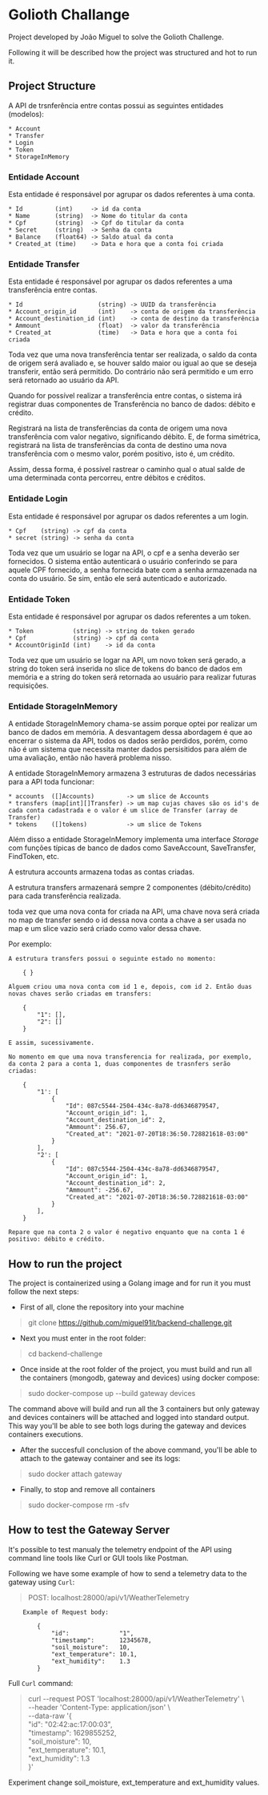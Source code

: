 # Golioth Challange

Project developed by João Miguel to solve the Golioth Challenge.

Following it will be described how the project was structured and hot to run it.

## Project Structure


A API de trsnferência entre contas possui as seguintes entidades (modelos):

    * Account
    * Transfer
    * Login
    * Token 
    * StorageInMemory

### Entidade Account

Esta entidade é responsável por agrupar os dados referentes à uma conta.

    * Id         (int)     -> id da conta
    * Name       (string)  -> Nome do titular da conta
    * Cpf        (string)  -> Cpf do titular da conta
    * Secret     (string)  -> Senha da conta
    * Balance    (float64) -> Saldo atual da conta
    * Created_at (time)    -> Data e hora que a conta foi criada


### Entidade Transfer

Esta entidade é responsável por agrupar os dados referentes a uma transferência entre contas.

    * Id                     (string) -> UUID da transferência
    * Account_origin_id      (int)    -> conta de origem da transferência
    * Account_destination_id (int)    -> conta de destino da transferência
    * Ammount                (float)  -> valor da transferência
    * Created_at             (time)   -> Data e hora que a conta foi criada

Toda vez que uma nova transferência tentar ser realizada, o saldo da conta de origem será avaliado e, se houver saldo maior ou igual ao que se deseja transferir, então será permitido. Do contrário não será permitido e um erro será retornado ao usuário da API.

Quando for possível realizar a transferência entre contas, o sistema irá registrar duas componentes de Transferência no banco de dados: débito e crédito.

Registrará na lista de transferências da conta de origem uma nova transferência com valor negativo, significando débito. E, de forma simétrica, registrará na lista de transferẽncias da conta de destino uma nova transferência com o mesmo valor, porém positivo, isto é, um crédito.

Assim, dessa forma, é possível rastrear o caminho qual o atual salde de uma determinada conta percorreu, entre débitos e créditos.

### Entidade Login

Esta entidade é responsável por agrupar os dados referentes a um login.

    * Cpf    (string) -> cpf da conta
    * secret (string) -> senha da conta

Toda vez que um usuário se logar na API, o cpf e a senha deverão ser fornecidos. O sistema então autenticará o usuário conferindo se para aquele CPF fornecido, a senha fornecida bate com a senha armazenada na conta do usuário. Se sim, então ele será autenticado e autorizado.


### Entidade Token

Esta entidade é responsável por agrupar os dados referentes a um token.

    * Token           (string) -> string do token gerado
    * Cpf             (string) -> cpf da conta
    * AccountOriginId (int)    -> id da conta

Toda vez que um usuário se logar na API, um novo token será gerado, a string do token será inserida no slice de tokens do banco de dados em memória e a string do token será retornada ao usuário para realizar futuras requisições.

### Entidade StorageInMemory

A entidade StorageInMemory chama-se assim porque optei por realizar um banco de dados em memória. A desvantagem dessa abordagem é que ao encerrar o sistema da API, todos os dados serão perdidos, porém, como não é um sistema que necessita manter dados persisitidos para além de uma avaliação, então não haverá problema nisso.

A entidade StorageInMemory armazena 3 estruturas de dados necessárias para a API toda funcionar:

    * accounts  ([]Accounts)         -> um slice de Accounts
    * transfers (map[int][]Transfer) -> um map cujas chaves são os id's de cada conta cadastrada e o valor é um slice de Transfer (array de Transfer)
    * tokens    ([]tokens)           -> um slice de Tokens

Além disso a entidade StorageInMemory implementa uma interface *Storage* com funções típicas de banco de dados como SaveAccount, SaveTransfer, FindToken, etc.

A estrutura accounts armazena todas as contas criadas.

A estrutura transfers armazenará sempre 2 componentes (débito/crédito) para cada transferência realizada.

toda vez que uma nova conta for criada na API, uma chave nova será criada no map de transfer sendo o id dessa nova conta a chave a ser usada no map e um slice vazio será criado como valor dessa chave.

Por exemplo:

    A estrutura transfers possui o seguinte estado no momento:

        { }

    Alguem criou uma nova conta com id 1 e, depois, com id 2. Então duas novas chaves serão criadas em transfers:

        {
            "1": [],
            "2": []
        }

    E assim, sucessivamente.

    No momento em que uma nova transferencia for realizada, por exemplo, da conta 2 para a conta 1, duas componentes de trasnfers serão criadas:

        {
            "1': [
                {
                    "Id": 087c5544-2504-434c-8a78-dd6346879547,
                    "Account_origin_id": 1,
                    "Account_destination_id": 2,
                    "Ammount": 256.67,
                    "Created_at": "2021-07-20T18:36:50.728821618-03:00"
                }
            ],
            "2': [
                {
                    "Id": 087c5544-2504-434c-8a78-dd6346879547,
                    "Account_origin_id": 1,
                    "Account_destination_id": 2,
                    "Ammount": -256.67,
                    "Created_at": "2021-07-20T18:36:50.728821618-03:00"
                }
            ],
        }

    Repare que na conta 2 o valor é negativo enquanto que na conta 1 é positivo: débito e crédito.
        

## How to run the project

The project is containerized using a Golang image and for run it you must follow the next steps:

* First of all, clone the repository into your machine
> git clone https://github.com/miguel91it/backend-challenge.git

* Next you must enter in the root folder:
> cd backend-challenge

* Once inside at the root folder of the project, you must build and run all the containers (mongodb, gateway and devices) using docker compose:
> sudo docker-compose up --build gateway devices

The command above will build and run all the 3 containers but only gateway and devices containers will be attached and logged into standard output. This way you'll be able to see both logs during the gateway and devices containers executions.

* After the succesfull conclusion of the above command, you'll be able to attach to the gateway container and see its logs:
> sudo docker attach gateway

* Finally, to stop and remove all containers
> sudo docker-compose rm -sfv


## How to test the Gateway Server

It's possible to test manualy the telemetry endpoint of the API using command line tools like Curl or GUI tools like Postman.

Following we have some example of how to send a telemetry data to the gateway using `Curl`:

> POST: localhost:28000/api/v1/WeatherTelemetry

```
    Example of Request body:

        {
            "id":              "1",
            "timestamp":       12345678,
            "soil_moisture":   10,
            "ext_temperature": 10.1,
            "ext_humidity":    1.3
	    }
```

Full `Curl` command:

> curl --request POST 'localhost:28000/api/v1/WeatherTelemetry' \ \
--header 'Content-Type: application/json' \ \
--data-raw '{ \
		"id":              "02:42:ac:17:00:03", \
		"timestamp":       1629855252, \
		"soil_moisture":   10,\
		"ext_temperature": 10.1,\
		"ext_humidity":    1.3\
	}'

Experiment change soil_moisture, ext_temperature and ext_humidity values.